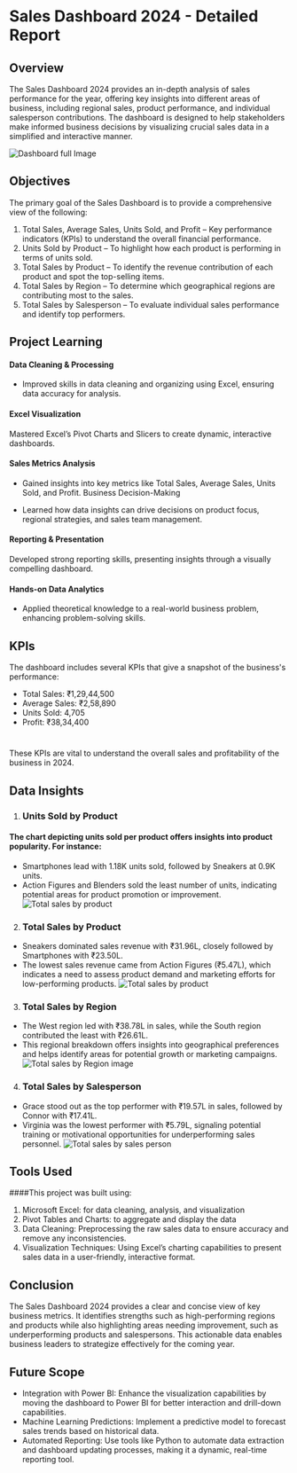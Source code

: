 # Sales Dashboard 2024 - Detailed Report
## Overview
The Sales Dashboard 2024 provides an in-depth analysis of sales performance for the year, offering key insights into different areas of business, including regional sales, product performance, and individual salesperson contributions. The dashboard is designed to help stakeholders make informed business decisions by visualizing crucial sales data in a simplified and interactive manner.

![Dashboard full Image](https://github.com/user-attachments/assets/3cc45344-64db-4463-9b6a-3aed037110ad)

## Objectives
The primary goal of the Sales Dashboard is to provide a comprehensive view of the following:
1. Total Sales, Average Sales, Units Sold, and Profit – Key performance indicators (KPIs) to understand the overall financial performance.
2. Units Sold by Product – To highlight how each product is performing in terms of units sold.
3. Total Sales by Product – To identify the revenue contribution of each product and spot the top-selling items.
4. Total Sales by Region – To determine which geographical regions are contributing most to the sales.
5. Total Sales by Salesperson – To evaluate individual sales performance and identify top performers.

## Project Learning
#### Data Cleaning & Processing

- Improved skills in data cleaning and organizing using Excel, ensuring data accuracy for analysis.

#### Excel Visualization

Mastered Excel’s Pivot Charts and Slicers to create dynamic, interactive dashboards.

#### Sales Metrics Analysis

- Gained insights into key metrics like Total Sales, Average Sales, Units Sold, and Profit.
Business Decision-Making

- Learned how data insights can drive decisions on product focus, regional strategies, and sales team management.

#### Reporting & Presentation

Developed strong reporting skills, presenting insights through a visually compelling dashboard.

#### Hands-on Data Analytics

- Applied theoretical knowledge to a real-world business problem, enhancing problem-solving skills.

## KPIs
The dashboard includes several KPIs that give a snapshot of the business's performance:
- Total Sales: ₹1,29,44,500
- Average Sales: ₹2,58,890
- Units Sold: 4,705
- Profit: ₹38,34,400
#
These KPIs are vital to understand the overall sales and profitability of the business in 2024.
## Data Insights
1. ### Units Sold by Product
#### The chart depicting units sold per product offers insights into product popularity. For instance:
- Smartphones lead with 1.18K units sold, followed by Sneakers at 0.9K units.
- Action Figures and Blenders sold the least number of units, indicating potential areas for product promotion or improvement.
![Total sales by product](https://github.com/user-attachments/assets/df67ce16-9065-4744-8a93-89ce80f5061a)

2. ###  Total Sales by Product
- Sneakers dominated sales revenue with ₹31.96L, closely followed by Smartphones with ₹23.50L.
- The lowest sales revenue came from Action Figures (₹5.47L), which indicates a need to assess product demand and marketing efforts for low-performing products.
![Total sales by product](https://github.com/user-attachments/assets/bcf78b6b-c83b-4291-8ef4-19a9bb0c2348)

3. ### Total Sales by Region
- The West region led with ₹38.78L in sales, while the South region contributed the least with ₹26.61L.
- This regional breakdown offers insights into geographical preferences and helps identify areas for potential growth or marketing campaigns.
  ![Total sales by Region image](https://github.com/user-attachments/assets/f07342f3-f1ca-40ec-82b2-5e222893f908)


4.  ### Total Sales by Salesperson
- Grace stood out as the top performer with ₹19.57L in sales, followed by Connor with ₹17.41L.
- Virginia was the lowest performer with ₹5.79L, signaling potential training or motivational opportunities for underperforming sales personnel.
![Total sales by sales person](https://github.com/user-attachments/assets/73d55934-2faf-4a09-a345-a46667dd1293)

## Tools Used
####This project was built using:

1. Microsoft Excel: for data cleaning, analysis, and visualization
2. Pivot Tables and Charts: to aggregate and display the data
3. Data Cleaning: Preprocessing the raw sales data to ensure accuracy and remove any inconsistencies.
4. Visualization Techniques: Using Excel’s charting capabilities to present sales data in a user-friendly, interactive format.

## Conclusion
The Sales Dashboard 2024 provides a clear and concise view of key business metrics. It identifies strengths such as high-performing regions and products while also highlighting areas needing improvement, such as underperforming products and salespersons. This actionable data enables business leaders to strategize effectively for the coming year.

## Future Scope
- Integration with Power BI: Enhance the visualization capabilities by moving the dashboard to Power BI for better interaction and drill-down capabilities.
- Machine Learning Predictions: Implement a predictive model to forecast sales trends based on historical data.
- Automated Reporting: Use tools like Python to automate data extraction and dashboard updating processes, making it a dynamic, real-time reporting tool.


